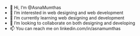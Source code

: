 - 👋 Hi, I’m @AsnaMumthas
- 👀 I’m interested in web designing and web development
- 🌱 I’m currently learning web designing and development
- 💞️ I’m looking to collaborate on both designing and developing
- 📫 You can reach me on linkedin.com/in/asnamumthas
<!---
AsnaMumthas/AsnaMumthas is a ✨ special ✨ repository because its `README.md` (this file) appears on your GitHub profile.
You can click the Preview link to take a look at your changes.
--->
